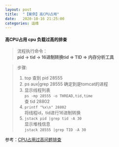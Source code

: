 ```yaml
---
layout: post
title:  "【案例】高CPU占用"
date:   2020-10-16 21:25:00
categories: 运维
---
```


#### 高CPU占用 cpu 负载过高的排查   

>流程执行命令：  
>**pid -> tid -> 16进制转换tid => TID => 内存分析工具**  

>步骤:  
>1. top 查到 pid 28555  
>2. ps aux|grep 28555 确定到是tomcat的进程  
>3. 显示线程列表  
> `ps -mp 28555 -o THREAD,tid,time`  
>  查 tid 28802  
>4. `printf "%x\n" 28802`  
> 将线程id，tid进行16进制转换  
>5. `jstack pid |grep tid -A 30`   
> 显示堆栈信息   
> `jstack 28555 |grep TID -A 30`  


参考：[CPU占用过高问题排查]

[CPU占用过高问题排查]:https://segmentfault.com/a/1190000015897229